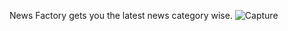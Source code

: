 News Factory gets you the latest news category wise.
![Capture](https://user-images.githubusercontent.com/69097135/103564856-44949e80-4ee5-11eb-8914-c789e06962de.PNG)
